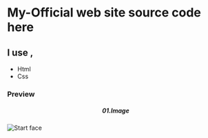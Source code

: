 <h1> My-Official web site source code here </h1>
<h2> I use ,</h2>
<ul>
    <li>Html </li>
    <li>Css </li>
</ul>
<h3>Preview</h3>
<h5 style="text-align: center;">01.Image</h5>
<img src="https://telegra.ph/file/32ba938d4d056859f6200.jpg" alt="Start face">
